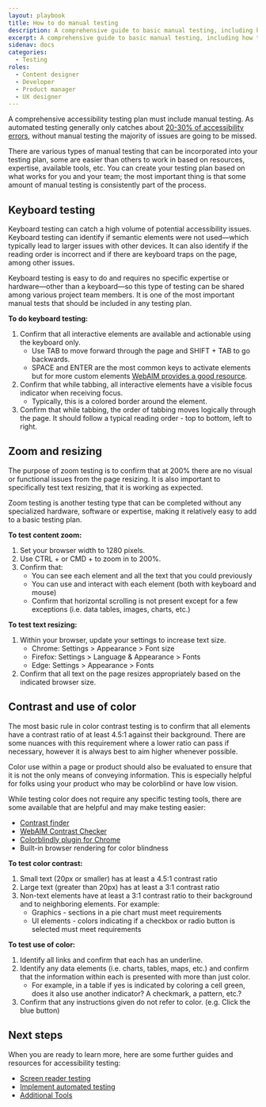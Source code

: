 ```yaml
---
layout: playbook
title: How to do manual testing
description: A comprehensive guide to basic manual testing, including how to do keyboard testing, zoom testing and color contrast testing.
excerpt: A comprehensive guide to basic manual testing, including how to do keyboard testing, zoom testing and color contrast testing.
sidenav: docs
categories:
  - Testing
roles:
  - Content designer
  - Developer
  - Product manager
  - UX designer
---
```


A comprehensive accessibility testing plan must include manual testing. As automated testing generally only catches about [20-30% of accessibility errors](https://www.levelaccess.com/blog/automated-accessibility-testing-tools-how-much-do-scans-catch/), without manual testing the majority of issues are going to be missed.

There are various types of manual testing that can be incorporated into your testing plan, some are easier than others to work in based on resources, expertise, available tools, etc. You can create your testing plan based on what works for you and your team; the most important thing is that some amount of manual testing is consistently part of the process.


## Keyboard testing

Keyboard testing can catch a high volume of potential accessibility issues. Keyboard testing can identify if semantic elements were not used—which typically lead to larger issues with other devices. It can also identify if the reading order is incorrect and if there are keyboard traps on the page, among other issues.

Keyboard testing is easy to do and requires no specific expertise or hardware—other than a keyboard—so this type of  testing can be shared among various project team members. It is one of the most important manual tests that should be included in any testing plan. 

**To do keyboard testing:**
1. Confirm that all interactive elements are available and actionable using the keyboard only.
   * Use TAB to move forward through the page and SHIFT + TAB to go backwards.
   * SPACE and ENTER are the most common keys to activate elements but for more custom elements [WebAIM provides a good resource](https://webaim.org/techniques/keyboard/#testing).
2. Confirm that while tabbing, all interactive elements have a visible focus indicator when receiving focus.
   * Typically, this is a colored border around the element.
3. Confirm that while tabbing, the order of tabbing moves logically through the page. It should follow a typical reading order - top to bottom, left to right.


## Zoom and resizing
The purpose of zoom testing is to confirm that at 200% there are no visual or functional issues from the page resizing. It is also important to specifically test text resizing, that it is working as expected.

Zoom testing is another testing type that can be completed without any specialized hardware, software or expertise, making it relatively easy to add to a basic testing plan.

**To test content zoom:**
1. Set your browser width to 1280 pixels.
2. Use CTRL + or CMD + to zoom in to 200%.
3. Confirm that:
   * You can see each element and all the text that you could previously
   * You can use and interact with each element (both with keyboard and mouse)
   * Confirm that horizontal scrolling is not present except for a few exceptions (i.e. data tables, images, charts, etc.)

**To test text resizing:**
1. Within your browser, update your settings to increase text size.
   * Chrome: Settings > Appearance > Font size
   * Firefox: Settings > Language & Appearance > Fonts
   * Edge: Settings > Appearance > Fonts
2. Confirm that all text on the page resizes appropriately based on the indicated browser size.

## Contrast and use of color
The most basic rule in color contrast testing is to confirm that all elements have a contrast ratio of at least 4.5:1 against their background. There are some nuances with this requirement where a lower ratio can pass if necessary, however it is always best to aim higher whenever possible. 

Color use within a page or product should also be evaluated to ensure that it is not the only means of conveying information. This is especially helpful for folks using your product who may be colorblind or have low vision.

While testing color does not require any specific testing tools, there are some available that are helpful and may make testing easier:
* [Contrast finder](https://app.contrast-finder.org/)
* [WebAIM Contrast Checker](https://webaim.org/resources/contrastchecker/)
* [Colorblindly plugin for Chrome](https://chromewebstore.google.com/detail/colorblindly/floniaahmccleoclneebhhmnjgdfijgg?pli=1)
* Built-in browser rendering for color blindness

**To test color contrast:**
1. Small text (20px or smaller) has at least a 4.5:1 contrast ratio
2. Large text (greater than 20px) has at least a 3:1 contrast ratio
3. Non-text elements have at least a 3:1 contrast ratio to their background and to neighboring elements. For example:
   * Graphics - sections in a pie chart must meet requirements
   * UI elements - colors indicating if a checkbox or radio button is selected must meet requirements

**To test use of color:**
1. Identify all links and confirm that each has an underline.
2. Identify any data elements (i.e. charts, tables, maps, etc.) and confirm that the information within each is presented with more than just color.
   * For example, in a table if yes is indicated by coloring a cell green, does it also use another indicator? A checkmark, a pattern, etc.?
3. Confirm that any instructions given do not refer to color. (e.g. Click the blue button)


## Next steps
When you are ready to learn more, here are some further guides and resources for accessibility testing:

* [Screen reader testing](https://accessibility.civicactions.com/playbook/AT)
* [Implement automated testing](https://accessibility.civicactions.com/playbook/automated-testing)
* [Additional Tools](https://accessibility.civicactions.com/guide/tools)


